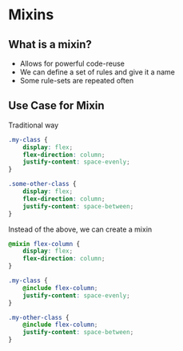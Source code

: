 # Mixins

## What is a mixin?

-   Allows for powerful code-reuse
-   We can define a set of rules and give it a name
-   Some rule-sets are repeated often

## Use Case for Mixin

Traditional way

```css
.my-class {
    display: flex;
    flex-direction: column;
    justify-content: space-evenly;
}

.some-other-class {
    display: flex;
    flex-direction: column;
    justify-content: space-between;
}
```

Instead of the above, we can create a mixin

```scss
@mixin flex-column {
    display: flex;
    flex-direction: column;
}

.my-class {
    @include flex-column;
    justify-content: space-evenly;
}

.my-other-class {
    @include flex-column;
    justify-content: space-between;
}
```
